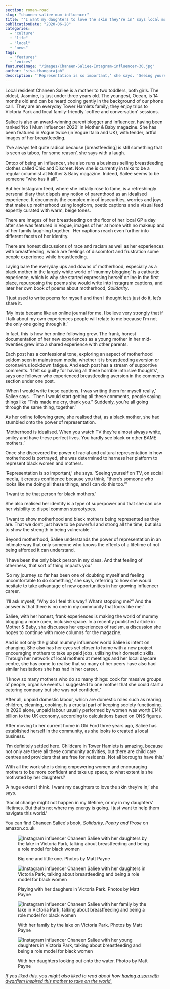 ```yaml
---
section: roman-road
slug: "chaneen-saliee-mum-influencer"
title: "'I want my daughters to love the skin they're in' says local mum influencer Chaneen Saliee"
publicationDate: "2020-06-28"
categories: 
  - "culture"
  - "life"
  - "local"
  - "news"
tags: 
  - "features"
  - "voices"
featuredImage: "/images/Chaneen-Saliee-Intagram-influencer-30.jpg"
author: "siva-thangarajah"
description: "‘Representation is so important,’ she says. ‘Seeing yourself on TV, on social media it creates confidence because you think, “there’s someone who looks like me doing all these things, and I can do this too.”’"
---
```


Local resident Chaneen Saliee is a mother to two toddlers, both girls. The oldest, Jasmine, is just under three years old. The youngest, Ocean, is 14 months old and can be heard cooing gently in the background of our phone call.  They are an everyday Tower Hamlets family; they enjoy trips to Victoria Park and local family-friendly 'coffee and conversation' sessions.  

Saliee is also an award-winning parent blogger and influencer, having been ranked ‘No 1 Mum Influencer 2020’ in Mother & Baby magazine. She has been featured in Vogue twice (in Vogue Italia and UK), with tender, artful images of her breastfeeding.

‘I’ve always felt quite radical because \[breastfeeding\] is still something that is seen as taboo, for some reason’, she says with a laugh. 

Ontop of being an influencer, she also runs a business selling breastfeeding clothes called Chic and Discreet. Now she is currently in talks to be a regular columnist at Mother & Baby magazine. Indeed, Sailee seems to be someone “who has it all”. 

But her Instagram feed, where she initially rose to fame, is a refreshingly personal diary that dispels any notion of parenthood as an idealised experience. It documents the complex mix of insecurities, worries and joys that make up motherhood using longform, poetic captions and a visual feed expertly curated with warm, beige tones. 

There are images of her breastfeeding on the floor of her local GP a day after she was featured in Vogue, images of her at home with no makeup and of her family laughing together.  Her captions reach even further into different facets of her identity. 

There are honest discussions of race and racism as well as her experiences with breastfeeding, which are feelings of discomfort and frustration some people experience while breastfeeding. 

Laying bare the everyday ups and downs of motherhood, especially as a black mother in the largely white world of ‘mummy blogging’ is a cathartic experience, which is why she started expressing herself online in the first place, repurposing the poems she would write into Instagram captions, and later her own book of poems about motherhood, _Solidarity_.

‘I just used to write poems for myself and then I thought let’s just do it, let’s share it.

'My Insta became like an online journal for me. I believe very strongly that if I talk about my own experiences people will relate to me because I’m not the only one going through it.’

In fact, this is how her online following grew. The frank, honest documentation of her new experiences as a young mother in her mid-twenties grew into a shared experience with other parents.

Each post has a confessional tone, exploring an aspect of motherhood seldom seen in mainstream media, whether it is breastfeeding aversion or coronavirus lockdown fatigue. And each post has a stream of supportive comments. ‘I felt so guilty for having all these horrible intrusive thoughts’, says one follower who experienced breastfeeding aversion in the comments section under one post. 

‘When I would write these captions, I was writing them for myself really,’ Saliee says.  ‘Then I would start getting all these comments, people saying things like “This made me cry, thank you.” Suddenly, you’re all going through the same thing, together.’

As her online following grew, she realised that, as a black mother, she had stumbled onto the power of representation. 

‘Motherhood is idealised. When you watch TV they’re almost always white, smiley and have these perfect lives. You hardly see black or other BAME mothers.’

Once she discovered the power of racial and cultural representation in how motherhood is portrayed, she was determined to harness her platform to represent black women and mothers. 

‘Representation is so important,’ she says. ‘Seeing yourself on TV, on social media, it creates confidence because you think, “there’s someone who looks like me doing all these things, and I can do this too.”’ 

‘I want to be that person for black mothers.’ 

She also realised her identity is a type of superpower and that she can use her visibility to dispel common stereotypes.

‘I want to show motherhood and black mothers being represented as they are. That we don’t just have to be powerful and strong all the time, but also to show the strength in being vulnerable.’

Beyond motherhood, Saliee understands the power of representation in an intimate way that only someone who knows the effects of a lifetime of not being afforded it can understand.

‘I have been the only black person in my class. And that feeling of otherness, that sort of thing impacts you.' 

‘So my journey so far has been one of doubting myself and feeling uncomfortable to do something,’ she says, referring to how she would hesitate to take advantage of new opportunities in her growing influencer career.

‘I’ll ask myself, “Why do I feel this way? What’s stopping me?” And the answer is that there is no one in my community that looks like me.’ 

Saliee, with her honest, frank experiences is making the world of mummy blogging a more open, inclusive space. In a recently published article in Mother & Baby, she discusses her experiences of racism, a discussion she hopes to continue with more columns for the magazine.

And is not only the global mummy influencer world Saliee is intent on changing. She also has her eyes set closer to home with a new project encouraging mothers to take up paid jobs, utilising their domestic skills. Through her network of local mothers at meetings and her local daycare centre, she has come to realise that so many of her peers have also had similar hesitations she has had in her career. 

‘I know so many mothers who do so many things: cook for massive groups of people, organise events. I suggested to one mother that she could start a catering company but she was not confident.’

After all, unpaid domestic labour, which are domestic roles such as rearing children, cleaning, cooking, is a crucial part of keeping society functioning. In 2020 alone, unpaid labour usually performed by women was worth £140 billion to the UK economy, according to calculations based on ONS figures.

After moving to her current home in Old Ford three years ago, Saliee has established herself in the community, as she looks to created a local business.

‘I’m definitely settled here. Childcare in Tower Hamlets is amazing, because not only are there all these community activities, but there are child care centres and providers that are free for residents. Not all boroughs have this.’

With all the work she is doing empowering women and encouraging mothers to be more confident and take up space, to what extent is she motivated by her daughters?

‘A huge extent I think. I want my daughters to love the skin they’re in,’ she says.

‘Social change might not happen in my lifetime, or my in my daughters’ lifetimes. But that’s not where my energy is going. I just want to help them navigate this world.’

You can find Chaneen Saliee's book, _Solidarity, Poetry and Prose_ on amazon.co.uk

<figure>

![Instagram influencer Chaneen Saliee with her daughters by the lake in Victoria Park, talking about breastfeeding and being a role model for black women](/images/Chaneen-Saliee-Intagram-influencer-17-1024x683.jpg)

<figcaption>

Big one and little one. Photos by Matt Payne

</figcaption>

</figure>

<figure>

![Instagram influencer Chaneen Saliee with her daughters in Victoria Park, talking about breastfeeding and being a role model for black women](/images/Chaneen-Saliee-Intagram-influencer-40-1024x683.jpg)

<figcaption>

Playing with her daughers in Victoria Park. Photos by Matt Payne

</figcaption>

</figure>

<figure>

![Instagram influencer Chaneen Saliee with her family by the lake in Victoria Park, talking about breastfeeding and being a role model for black women](/images/Chaneen-Saliee-Intagram-influencer-13-1024x683.jpg)

<figcaption>

With her family by the lake on Victoria Park. Photos by Matt Payne

</figcaption>

</figure>

<figure>

![Instagram influencer Chaneen Saliee with her young daughters in Victoria Park, talking about breastfeeding and being a role model for black women](/images/Chaneen-Saliee-Intagram-influencer-8-1024x683.jpg)

<figcaption>

With her daughters looking out onto the water. Photos by Matt Payne

</figcaption>

</figure>

  
_If you liked this, you might also liked to read about how_ [_having a son with dwarfism inspired this mother to take on the world._](https://romanroadlondon.com/candace-reading-fighting-disability-rights/)
